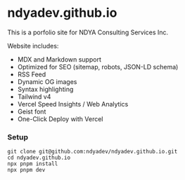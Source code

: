 # ndyadev.github.io

This is a porfolio site for NDYA Consulting Services Inc.

Website includes:

- MDX and Markdown support
- Optimized for SEO (sitemap, robots, JSON-LD schema)
- RSS Feed
- Dynamic OG images
- Syntax highlighting
- Tailwind v4
- Vercel Speed Insights / Web Analytics
- Geist font
- One-Click Deploy with Vercel

### Setup

```
git clone git@github.com:ndyadev/ndyadev.github.io.git
cd ndyadev.github.io
npx pnpm install
npx pnpm dev
```
